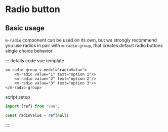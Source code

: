 <script setup>
import MRadio from '../../lib/src/components/MRadio/MRadio.vue'
import MRadioGroup from '../../lib/src/components/MRadio/MRadioGroup.vue'
import MButton from '../../lib/src/components/MButton/MButton.vue'
import MIOList from '../common/MIOList.vue'
import ExampleWrapper from '../common/ExampleWrapper.vue' 
import {ref} from "vue"; 
import ToMD from '../common/ToMD.vue'

const radioValue = ref(null)
</script>

# Radio button
<ToMD href="https://m3.material.io/components/radio-button/overview"/>

<MIOList :items="['Use radio buttons (not switches) when only one item can be selected from a list', 'Label should be scannable', 'Selected items are more prominent than unselected items']"/>

## Basic usage

`m-radio` component can be used on its own, but we strongly recommend you use radios
in pair with `m-radio-group`, that creates default radio buttons single choice behavior

<ExampleWrapper vertical gap="0">
    <m-radio-group v-model="radioValue">
        <m-radio value="1" text="option 1"/>
        <m-radio value="2" text="option 2"/>
        <m-radio value="3" text="option 3"/>
    </m-radio-group>
</ExampleWrapper>

::: details code
vue template
```vue
<m-radio-group v-model="radioValue">
    <m-radio value="1" text="option 1"/>
    <m-radio value="2" text="option 2"/>
    <m-radio value="3" text="option 3"/>
</m-radio-group>
```
script setup
```js
import {ref} from "vue"; 

const radioValue = ref(null)
```
:::
